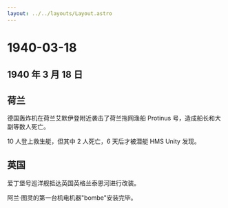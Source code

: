 ```yaml
---
layout: ../../layouts/Layout.astro
---
```


# 1940-03-18

## 1940 年 3 月 18 日

## 荷兰

德国轰炸机在荷兰艾默伊登附近袭击了荷兰拖网渔船 Protinus
号，造成船长和大副等数人死亡。

10 人登上救生艇，但其中 2 人死亡，6 天后才被潜艇 HMS Unity 发现。

## 英国

爱丁堡号巡洋舰抵达英国英格兰泰恩河进行改装。

阿兰·图灵的第一台机电机器"bombe"安装完毕。